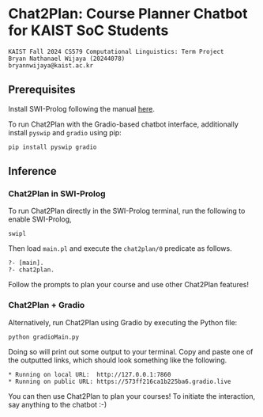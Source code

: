 # Chat2Plan: Course Planner Chatbot for KAIST SoC Students

```
KAIST Fall 2024 CS579 Computational Linguistics: Term Project
Bryan Nathanael Wijaya (20244078) 
bryannwijaya@kaist.ac.kr
```

## Prerequisites

Install SWI-Prolog following the manual [here](https://www.swi-prolog.org/).

To run Chat2Plan with the Gradio-based chatbot interface, additionally install `pyswip` and `gradio` using pip:
```
pip install pyswip gradio
```

## Inference

### Chat2Plan in SWI-Prolog
To run Chat2Plan directly in the SWI-Prolog terminal, run the following to enable SWI-Prolog,
```
swipl
```

Then load `main.pl` and execute the `chat2plan/0` predicate as follows.
```
?- [main].
?- chat2plan.
```

Follow the prompts to plan your course and use other Chat2Plan features!

### Chat2Plan + Gradio
Alternatively, run Chat2Plan using Gradio by executing the Python file:
```
python gradioMain.py
```

Doing so will print out some output to your terminal. Copy and paste one of the outputted links, which should look something like the following.
```
* Running on local URL:  http://127.0.0.1:7860
* Running on public URL: https://573ff216ca1b225ba6.gradio.live
```

You can then use Chat2Plan to plan your courses! To initiate the interaction, say anything to the chatbot :-)